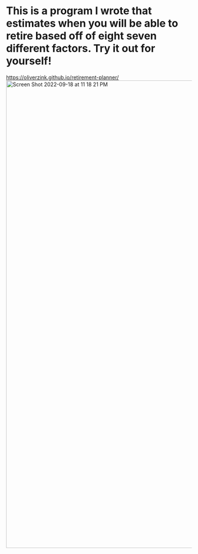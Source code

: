 # This is a program I wrote that estimates when you will be able to retire based off of eight seven different factors. Try it out for yourself!
https://oliverzink.github.io/retirement-planner/
<img width="1268" alt="Screen Shot 2022-09-18 at 11 18 21 PM" src="https://user-images.githubusercontent.com/98194848/190944637-6fe1b215-312b-4244-b536-722ea8f187d0.png">
